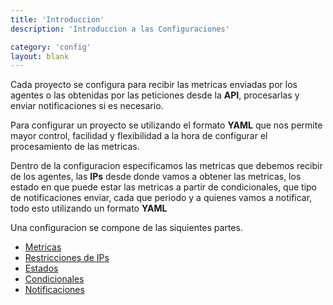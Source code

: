 ```yaml
---
title: 'Introduccion'
description: 'Introduccion a las Configuraciones'

category: 'config'
layout: blank
---
```


Cada proyecto se configura para recibir las metricas enviadas por los agentes o las obtenidas por las peticiones desde la **API**,
procesarlas y enviar notificaciones si es necesario.

Para configurar un proyecto se utilizando el formato **YAML** que nos permite mayor control, facilidad y flexibilidad
a la hora de configurar el procesamiento de las metricas.

Dentro de la configuracion especificamos las metricas que debemos recibir de los agentes, las **IPs** desde donde
vamos a obtener las metricas, los estado en que puede estar las metricas a partir de condicionales, que tipo de notificaciones
enviar, cada que periodo y a quienes vamos a notificar, todo esto utilizando un formato **YAML**

Una configuracion se compone de las siquientes partes.

* [Metricas](#/metric/)
* [Restricciones de IPs](#/ip/)
* [Estados](#/status/) 
* [Condicionales](#/condition/) 
* [Notificaciones](#/notif/) 



